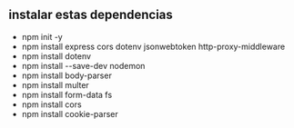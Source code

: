 ## instalar estas dependencias

- npm init -y
- npm install express cors dotenv jsonwebtoken http-proxy-middleware
- npm install dotenv
- npm install --save-dev nodemon
- npm install body-parser
- npm install multer
- npm install form-data fs
- npm install cors
- npm install cookie-parser



